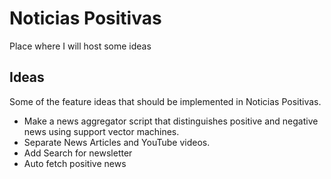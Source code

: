 # Noticias Positivas
Place where I will host some ideas

## Ideas
Some of the feature ideas that should be implemented in Noticias Positivas.

- Make a news aggregator script that distinguishes positive and negative news using support vector machines.
- Separate News Articles and YouTube videos.
- Add Search for newsletter
- Auto fetch positive news